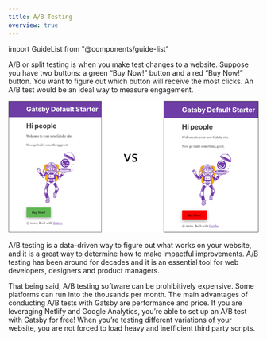 ```yaml
---
title: A/B Testing
overview: true
---
```


import GuideList from "@components/guide-list"

A/B or split testing is when you make test changes to a website. Suppose you have two buttons: a green “Buy Now!” button and a red “Buy Now!” button. You want to figure out which button will receive the most clicks. An A/B test would be an ideal way to measure engagement.

![side-by-side images comparing the Gatsby default starter with a red button on one side and a green button on the other](./images/gatsby-default-starter-image.png)

A/B testing is a data-driven way to figure out what works on your website, and it is a great way to determine how to make impactful improvements. A/B testing has been around for decades and it is an essential tool for web developers, designers and product managers.

That being said, A/B testing software can be prohibitively expensive. Some platforms can run into the thousands per month. The main advantages of conducting A/B tests with Gatsby are performance and price. If you are leveraging Netlify and Google Analytics, you’re able to set up an A/B test with Gatsby for free! When you’re testing different variations of your website, you are not forced to load heavy and inefficient third party scripts.

<GuideList slug={props.slug} />
